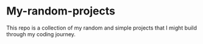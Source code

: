 # My-random-projects
This repo is a collection of my random and simple projects that I might build through my coding journey.
